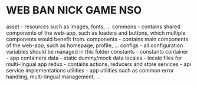 # WEB BAN NICK GAME NSO
asset - resources such as images, fonts, ...
commons - contains shared components of the web-app, such as loaders and buttons, which multiple components would benefit from.
components - contains main components of the web-app, such as homepage, profile, ...
configs - all configuration variables should be managed in this folder
constants - constants
container - app containers
data - static dummy/mock data
locales - locale files for multi-lingual app
redux - contains actions, reducers and store
services - api service implementations
utilities - app utilities such as common error handling, multi-lingual management, ...